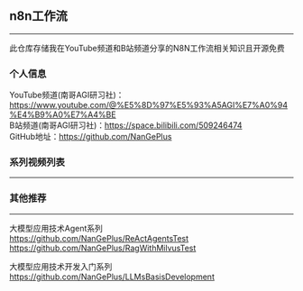 ## n8n工作流

*** 

此仓库存储我在YouTube频道和B站频道分享的N8N工作流相关知识且开源免费                        

### 个人信息
YouTube频道(南哥AGI研习社)：https://www.youtube.com/@%E5%8D%97%E5%93%A5AGI%E7%A0%94%E4%B9%A0%E7%A4%BE                   
B站频道(南哥AGI研习社)：https://space.bilibili.com/509246474                   
GitHub地址：https://github.com/NanGePlus            

### 系列视频列表

*** 

### 其他推荐

***  

大模型应用技术Agent系列                 
https://github.com/NanGePlus/ReActAgentsTest                              
https://github.com/NanGePlus/RagWithMilvusTest                                           


大模型应用技术开发入门系列            
https://github.com/NanGePlus/LLMsBasisDevelopment                        
